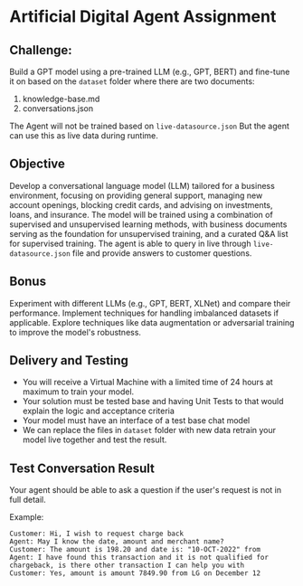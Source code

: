 # Artificial Digital Agent Assignment

## Challenge:

Build a GPT model using a pre-trained LLM (e.g., GPT, BERT) and fine-tune it on based on the `dataset` folder where there are two documents:
1. knowledge-base.md
2. conversations.json

The Agent will not be trained based on `live-datasource.json` But the agent can use this as live data during runtime.

## Objective

Develop a conversational language model (LLM) tailored for a business environment, focusing on providing general support, managing new account openings, blocking credit cards, and advising on investments, loans, and insurance. The model will be trained using a combination of supervised and unsupervised learning methods, with business documents serving as the foundation for unsupervised training, and a curated Q&A list for supervised training. The agent is able to query in live through `live-datasource.json` file and provide answers to customer questions.

## Bonus

Experiment with different LLMs (e.g., GPT, BERT, XLNet) and compare their performance.
Implement techniques for handling imbalanced datasets if applicable.
Explore techniques like data augmentation or adversarial training to improve the model's robustness.

## Delivery and Testing

- You will receive a Virtual Machine with a limited time of 24 hours at maximum to train your model.
- Your solution must be tested base and having Unit Tests to that would explain the logic and acceptance criteria
- Your model must have an interface of a test base chat model
- We can replace the files in `dataset` folder with new data retrain your model live together and test the result.
  
## Test Conversation Result

Your agent should be able to ask a question if the user's request is not in full detail.

Example:
```
Customer: Hi, I wish to request charge back
Agent: May I know the date, amount and merchant name?
Customer: The amount is 198.20 and date is: "10-OCT-2022" from 
Agent: I have found this transaction and it is not qualified for chargeback, is there other transaction I can help you with
Customer: Yes, amount is amount 7849.90 from LG on December 12
```
